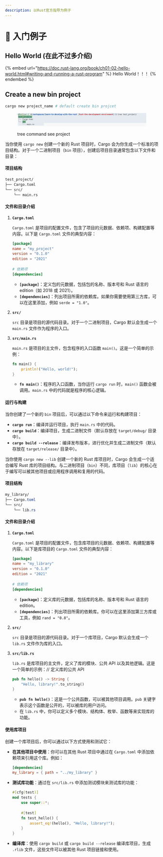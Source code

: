 ```yaml
---
description: 以Rust官方指导为例子
---
```


# 🚀 入门例子

## Hello World (在此不过多介绍)

{% embed url="https://doc.rust-lang.org/book/ch01-02-hello-world.html#writing-and-running-a-rust-program" %}
Hello World！！！
{% endembed %}

## Create a new bin project

```bash
cargo new project_name # default create bin projcet
```

<figure><img src="../../.gitbook/assets/image.png" alt=""><figcaption><p>tree command see project</p></figcaption></figure>

当你使用 `cargo new` 创建一个新的 Rust 项目时，Cargo 会为你生成一个标准的项目结构。对于一个二进制项目（`bin` 项目），创建后项目目录通常包含以下文件和目录：

#### 项目结构

```bash
test_project/
├── Cargo.toml
└── src/
    └── main.rs
```

#### 文件和目录介绍

1.  **`Cargo.toml`**

    `Cargo.toml` 是项目的配置文件，包含了项目的元数据、依赖项、构建配置等内容。以下是 `Cargo.toml` 文件的典型内容：

    ```toml
    [package]
    name = "my_project"
    version = "0.1.0"
    edition = "2021"

    # 依赖项
    [dependencies]
    ```

    * **`[package]`**：定义包的元数据，包括包的名称、版本号和 Rust 语言的 edition（如 2018 或 2021）。
    * **`[dependencies]`**：列出项目所需的依赖库。如果你需要使用第三方库，可以在这里添加，例如 `serde = "1.0"`。
2.  **`src/`**

    `src` 目录是项目的源代码目录。对于一个二进制项目，Cargo 默认会生成一个 `main.rs` 文件作为程序的入口。
3.  **`src/main.rs`**

    `main.rs` 是项目的主文件，包含程序的入口函数 `main()`。这是一个简单的示例：

    ```rust
    fn main() {
        println!("Hello, world!");
    }
    ```

    * **`fn main()`**：程序的入口函数，当你运行 `cargo run` 时，`main()` 函数会被调用。`main.rs` 中的代码就是程序的核心逻辑。

#### 运行与构建

当你创建了一个新的 `bin` 项目后，可以通过以下命令来运行和构建项目：

* **`cargo run`**：编译并运行项目，执行 `main.rs` 中的代码。
* **`cargo build`**：编译项目，生成二进制文件（默认存放在 `target/debug/` 目录中）。
* **`cargo build --release`**：编译发布版本，进行优化并生成二进制文件（默认存放在 `target/release/` 目录中）。

当你使用 `cargo new --lib` 创建一个新的 Rust 库项目时，Cargo 会生成一个适合编写 Rust 库的项目结构。与二进制项目（`bin`）不同，库项目（`lib`）的核心在于编写可以被其他项目或应用程序调用和复用的代码。

#### 项目结构

```css
my_library/
├── Cargo.toml
└── src/
    └── lib.rs
```

#### 文件和目录介绍

1.  **`Cargo.toml`**

    `Cargo.toml` 是项目的配置文件，包含库项目的元数据、依赖项、构建配置等内容。以下是库项目的 `Cargo.toml` 文件的典型内容：

    ```toml
    [package]
    name = "my_library"
    version = "0.1.0"
    edition = "2021"

    # 依赖项
    [dependencies]
    ```

    * **`[package]`**：定义库的元数据，包括库的名称、版本号和 Rust 语言的 edition。
    * **`[dependencies]`**：列出项目所需的依赖库。你可以在这里添加第三方库或工具，例如 `rand = "0.8"`。
2.  **`src/`**

    `src` 目录是项目的源代码目录。对于一个库项目，Cargo 默认会生成一个 `lib.rs` 文件作为库的入口。
3.  **`src/lib.rs`**

    `lib.rs` 是库项目的主文件，定义了库的模块、公共 API 以及其他逻辑。这是一个简单的示例：// 定义库的公共 API

    ```rust
    pub fn hello() -> String {
        "Hello, library!".to_string()
    }
    ```

    * **`pub fn hello()`**：这是一个公共函数，可以被其他项目调用。`pub` 关键字表示这个函数是公开的，可以被库的用户访问。
    * 在 `lib.rs` 中，你可以定义多个模块、结构体、枚举、函数等来实现库的功能。

#### 使用库项目

创建一个库项目后，你可以通过以下方式使用和测试它：

*   **在其他项目中使用**：你可以在其他 Rust 项目中通过在 `Cargo.toml` 中添加依赖项来引用这个库。例如：

    ```toml
    [dependencies]
    my_library = { path = "../my_library" }
    ```
*   **测试库功能**：通过在 `src/lib.rs` 中添加测试模块来测试库的功能：

    ```rust
    #[cfg(test)]
    mod tests {
        use super::*;

        #[test]
        fn test_hello() {
            assert_eq!(hello(), "Hello, library!");
        }
    }
    ```
* **编译库**：使用 `cargo build` 或 `cargo build --release` 编译库项目，生成 `.rlib` 文件，这些文件可以被其他 Rust 项目链接和使用。

